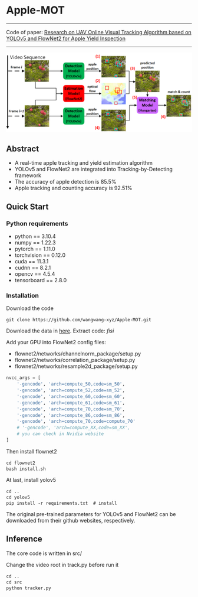 # Apple-MOT

---

Code of paper: [Research on UAV Online Visual Tracking Algorithm based on YOLOv5 and FlowNet2 for Apple Yield Inspection](https://ieeexplore.ieee.org/document/9903925/)

---

![algorithm architecture](./img/Algorithm%20Architecture.png)

## Abstract

* A real-time apple tracking and yield estimation algorithm
* YOLOv5 and FlowNet2 are integrated into Tracking-by-Detecting framework
* The accuracy of apple detection is 85.5%
* Apple tracking and counting accuracy is 92.51%


## Quick Start
### Python requirements

* python == 3.10.4
* numpy == 1.22.3
* pytorch == 1.11.0
* torchvision == 0.12.0
* cuda == 11.3.1
* cudnn == 8.2.1
* opencv == 4.5.4
* tensorboard == 2.8.0

### Installation

Download the code

```shell
git clone https://github.com/wangwang-xyz/Apple-MOT.git
```

Download the data in [here](https://pan.baidu.com/s/1oJ1AN9TAZK2kKyGwlH_BmQ).
Extract code: *fisi* 

Add your GPU into FlowNet2 config files:

* flownet2/networks/channelnorm_package/setup.py
* flownet2/networks/correlation_package/setup.py
* flownet2/networks/resample2d_package/setup.py

```python
nvcc_args = [
    '-gencode', 'arch=compute_50,code=sm_50',
    '-gencode', 'arch=compute_52,code=sm_52',
    '-gencode', 'arch=compute_60,code=sm_60',
    '-gencode', 'arch=compute_61,code=sm_61',
    '-gencode', 'arch=compute_70,code=sm_70',
    '-gencode', 'arch=compute_86,code=sm_86',
    '-gencode', 'arch=compute_70,code=compute_70'
    # '-gencode', 'arch=compute_XX,code=sm_XX',
    # you can check in Nvidia website
]
```

Then install flownet2

```shell
cd flownet2
bash install.sh
```

At last, install yolov5

```shell
cd ..
cd yolov5
pip install -r requirements.txt  # install
```

The original pre-trained parameters for YOLOv5 
and FlowNet2 can be downloaded from their github websites, respectively.

## Inference

The core code is written in src/

Change the video root in track.py before run it
```shell
cd ..
cd src
python tracker.py
```
